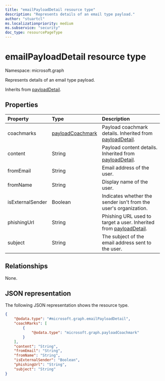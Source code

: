 ```yaml
---
title: "emailPayloadDetail resource type"
description: "Represents details of an email type payload."
author: "stuartcl"
ms.localizationpriority: medium
ms.subservice: "security"
doc_type: resourcePageType
---
```


# emailPayloadDetail resource type

Namespace: microsoft.graph

Represents details of an email type payload.

Inherits from [payloadDetail](../resources/payloaddetail.md).

## Properties

|Property|Type|Description|
|:---|:---|:---|
|coachmarks|[payloadCoachmark](../resources/payloadcoachmark.md)|Payload coachmark details. Inherited from [payloadDetail](../resources/payloaddetail.md).|
|content|String|Payload content details. Inherited from [payloadDetail](../resources/payloaddetail.md).|
|fromEmail|String|Email address of the user.|
|fromName|String|Display name of the user.|
|isExternalSender|Boolean|Indicates whether the sender isn't from the user's organization.|
|phishingUrl|String|Phishing URL used to target a user. Inherited from [payloadDetail](../resources/payloaddetail.md).|
|subject|String|The subject of the email address sent to the user.|

## Relationships

None.

## JSON representation

The following JSON representation shows the resource type.
<!-- {
  "blockType": "resource",
  "@odata.type": "microsoft.graph.emailPayloadDetail",
  "baseType": "microsoft.graph.payloadDetail"
}
-->
``` json
{
    "@odata.type": "#microsoft.graph.emailPayloadDetail",
    "coachMarks": [
        {
            "@odata.type": "microsoft.graph.payloadCoachmark"
        }
    ],
    "content": "String",
    "fromEmail": "String",
    "fromName": "String",
    "isExternalSender": "Boolean",
    "phishingUrl": "String",
    "subject": "String"
}
```
